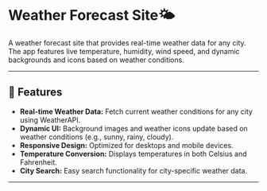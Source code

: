# Weather Forecast Site🌤️

A weather forecast site that provides real-time weather data for any city. The app features live temperature, humidity, wind speed, and dynamic backgrounds and icons based on weather conditions.

---

## 🌟 Features
- **Real-time Weather Data:** Fetch current weather conditions for any city using WeatherAPI.
- **Dynamic UI:** Background images and weather icons update based on weather conditions (e.g., sunny, rainy, cloudy).
- **Responsive Design:** Optimized for desktops and mobile devices.
- **Temperature Conversion:** Displays temperatures in both Celsius and Fahrenheit.
- **City Search:** Easy search functionality for city-specific weather data.

---
